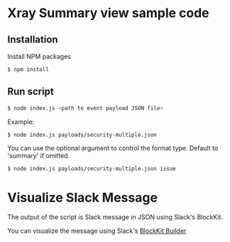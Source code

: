 # Xray Summary view sample code

## Installation

Install NPM packages

```sh
$ npm install
```

## Run script

```sh
$ node index.js <path to event payload JSON file>
```

Example:

```sh
$ node index.js payloads/security-multiple.json
```

You can use the optional argument to control the format type. Default to 'summary' if omitted.

```sh
$ node index.js payloads/security-multiple.json issue
```

# Visualize Slack Message

The output of the script is Slack message in JSON using Slack's BlockKit.

You can visualize the message using Slack's [BlockKit Builder](https://app.slack.com/block-kit-builder)
